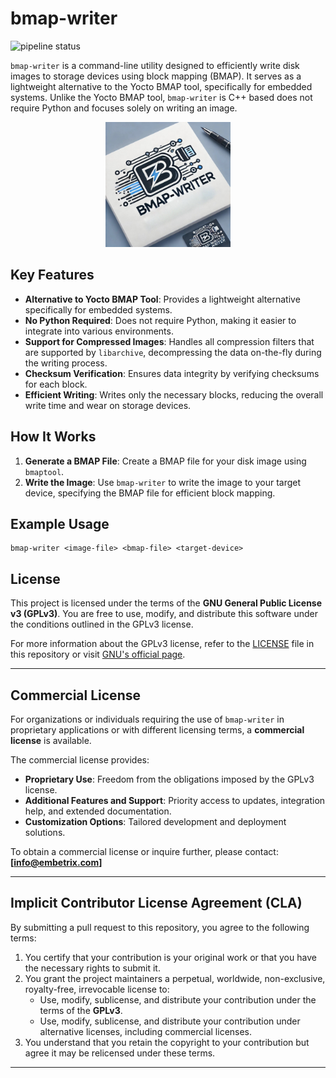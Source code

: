 
# bmap-writer

![pipeline status](https://github.com/embetrix/bmap-writer/actions/workflows/cmake-single-platform.yml/badge.svg)

`bmap-writer` is a command-line utility designed to efficiently write disk images to storage devices using block mapping (BMAP). 
It serves as a lightweight alternative to the Yocto BMAP tool, specifically for embedded systems. 
Unlike the Yocto BMAP tool, `bmap-writer` is C++ based does not require Python and focuses solely on writing an image.

<p align ="center"><img src=bmap-writer.jpeg width=200 height=200 /></p>

## Key Features

- **Alternative to Yocto BMAP Tool**: Provides a lightweight alternative specifically for embedded systems.
- **No Python Required**: Does not require Python, making it easier to integrate into various environments.
- **Support for Compressed Images**: Handles all compression filters that are supported by `libarchive`, decompressing the data on-the-fly during the writing process.
- **Checksum Verification**: Ensures data integrity by verifying checksums for each block.
- **Efficient Writing**: Writes only the necessary blocks, reducing the overall write time and wear on storage devices.

## How It Works

1. **Generate a BMAP File**: Create a BMAP file for your disk image using `bmaptool`.
2. **Write the Image**: Use `bmap-writer` to write the image to your target device, specifying the BMAP file for efficient block mapping.

## Example Usage

```
bmap-writer <image-file> <bmap-file> <target-device>
```

## License

This project is licensed under the terms of the **GNU General Public License v3 (GPLv3)**.
You are free to use, modify, and distribute this software under the conditions outlined in the GPLv3 license.

For more information about the GPLv3 license, refer to the [LICENSE](LICENSE) file in this repository or visit [GNU's official page](https://www.gnu.org/licenses/gpl-3.0.html).

---

## Commercial License

For organizations or individuals requiring the use of `bmap-writer` in proprietary applications or with different licensing terms, a **commercial license** is available.

The commercial license provides:
- **Proprietary Use**: Freedom from the obligations imposed by the GPLv3 license.
- **Additional Features and Support**: Priority access to updates, integration help, and extended documentation.
- **Customization Options**: Tailored development and deployment solutions.

To obtain a commercial license or inquire further, please contact:
**[info@embetrix.com]**

---

## Implicit Contributor License Agreement (CLA)

By submitting a pull request to this repository, you agree to the following terms:

1. You certify that your contribution is your original work or that you have the necessary rights to submit it.
2. You grant the project maintainers a perpetual, worldwide, non-exclusive, royalty-free, irrevocable license to:
   - Use, modify, sublicense, and distribute your contribution under the terms of the **GPLv3**.
   - Use, modify, sublicense, and distribute your contribution under alternative licenses, including commercial licenses.
3. You understand that you retain the copyright to your contribution but agree it may be relicensed under these terms.

---

